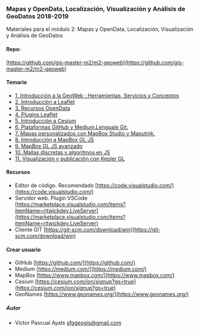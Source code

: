 ### Mapas y OpenData, Localización, Visualización y Análisis de GeoDatos 2018-2019

Materiales para el módulo 2: Mapas y OpenData, Localización, Visualización y Análisis de GeoDatos

#### Repo:
[https://github.com/gis-master-m2/m2-geoweb](https://github.com/gis-master-m2/m2-geoweb)

#### Temario

* [1. Introducción a la GeoWeb : Herramientas, Servicios y Conceptos](1_introduccion_a_las_tecnologias_geoweb)
* [2. Introducción a Leaflet](2_introduccion_a_leaflet)
* [3. Recursos OpenData](3_recursos_open_data)
* [4. Plugins Leaflet](4_plugins_leaflet)
* [5. Introducción a Cesium](5_introduccion_a_cesium)
* [6. Plataformas GitHub y Medium.Lenguaje Git.](6_taller_github)
* [7. Mapas personalizados con MapBox Studio y Maputnik.](7_introduccion_a_vector_tiles)
* [8. Introducción a MapBox GL JS](8_introduccion_a_mapbox)
* [9. MapBox GL JS avanzado](8_introduccion_a_mapbox)
* [10. Mallas discretas y algoritmos en JS](8_introduccion_a_mapbox)
* [11. Visualización y publicación con Kepler GL](11_visualizacion_con_kepler_gl)



#### Recursos

* Editor de código. Recomendado [https://code.visualstudio.com/](https://code.visualstudio.com/)
* Servidor web. Plugin VSCode [https://marketplace.visualstudio.com/items?itemName=ritwickdey.LiveServer](https://marketplace.visualstudio.com/items?itemName=ritwickdey.LiveServer)
* Cliente GIT [https://git-scm.com/download/win](https://git-scm.com/download/win)

#### Crear usuario

* GitHub [https://github.com/](https://github.com/)
* Medium [https://medium.com/](https://medium.com/)
* MapBox [https://www.mapbox.com/](https://www.mapbox.com/)
* Cesium  [https://cesium.com/ion/signup?gs=true](https://cesium.com/ion/signup?gs=true)
* GeoNames [https://www.geonames.org/](https://www.geonames.org/)


##### Autor
* Victor Pascual Ayats sfggeogis@gmail.com